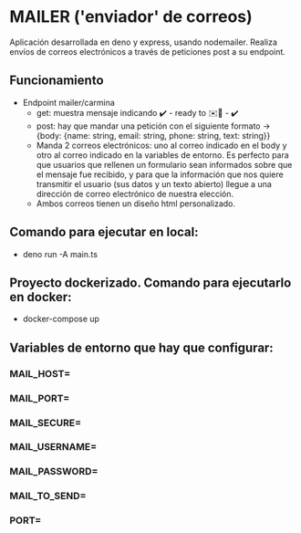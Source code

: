 # MAILER ('enviador' de correos)
Aplicación desarrollada en deno y express, usando nodemailer.
Realiza envíos de correos electrónicos a través de peticiones post a su endpoint.

## Funcionamiento
- Endpoint mailer/carmina
  - get: muestra mensaje indicando ✔️ - ready to ✉️🚀 - ✔️
  - post: hay que mandar una petición con el siguiente formato -> {body: {name: string, email: string, phone: string, text: string}}
  - Manda 2 correos electrónicos: uno al correo indicado en el body y otro al correo indicado en la variables de entorno. Es perfecto para que usuarios que rellenen un formulario sean informados sobre que el mensaje fue recibido, y para que la información que nos quiere transmitir el usuario (sus datos y un texto abierto) llegue a una dirección de correo electrónico de nuestra elección.
  - Ambos correos tienen un diseño html personalizado.

## Comando para ejecutar en local:
- deno run -A main.ts

## Proyecto dockerizado. Comando para ejecutarlo en docker:
- docker-compose up

## Variables de entorno que hay que configurar:
### MAIL_HOST=
### MAIL_PORT=
### MAIL_SECURE=
### MAIL_USERNAME=
### MAIL_PASSWORD=
### MAIL_TO_SEND=
### PORT=